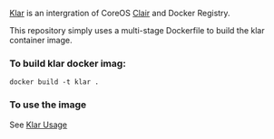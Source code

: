 
[Klar](https://github.com/optiopay/klar) is an intergration of CoreOS [Clair](https://github.com/coreos/clair) and Docker Registry.

This repository simply uses a multi-stage Dockerfile to build the klar container image.  

### To build klar docker imag:

```
docker build -t klar .
```

### To use the image

See [Klar Usage](https://github.com/optiopay/klar#usage)

